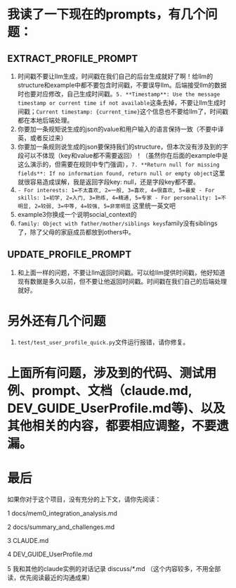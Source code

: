 # 我读了一下现在的prompts，有几个问题：

## EXTRACT_PROFILE_PROMPT

1. 时间戳不要让llm生成，时间戳在我们自己的后台生成就好了啊！给llm的structure和example中都不要包含时间戳，不要误导llm。后端接受llm的数据时也要对应修改，自己生成时间戳。`5. **Timestamp**: Use the message timestamp or current time if not available`这条去掉，不要让llm生成时间戳；`Current timestamp: {current_time}`这个信息也不要给llm了，时间戳都在本地后端处理。
2. 你要加一条规矩说生成的json的value和用户输入的语言保持一致（不要中译英，或者反过来）
3. 你要加一条规则说生成的json要保持我们的structure，但本次没有涉及到的字段可以不体现（key和value都不需要返回）！（虽然你在后面的example中是这么演示的，但需要在规则中专门强调），`7. **Return null for missing fields**: If no information found, return null or empty object`这里就很容易造成误解，我是返回字段key: null，还是字段key都不要。
4. `- For interests: 1=不太喜欢, 2=一般, 3=喜欢, 4=很喜欢, 5=最爱 - For skills: 1=初学, 2=入门, 3=熟练, 4=精通, 5=专家 - For personality: 1=不明显, 2=较弱, 3=中等, 4=较强, 5=非常明显` 这里统一英文吧
5. example3你换成一个说明social_context的
6. `family: Object with father/mother/siblings keys`family没有siblings了，除了父母的家庭成员都放到others中。

## UPDATE_PROFILE_PROMPT

1. 和上面一样的问题，不要让llm返回时间戳。可以给llm提供时间戳，他好知道现有数据是多久以前，但不要让他返回时间戳。时间戳在我们自己的后端处理就好。

# 另外还有几个问题

1. `test/test_user_profile_quick.py`文件运行报错，请你修复。

# 上面所有问题，涉及到的代码、测试用例、prompt、文档（claude.md, DEV_GUIDE_UserProfile.md等)、以及其他相关的内容，都要相应调整，不要遗漏。

# 最后

如果你对于这个项目，没有充分的上下文，请你先阅读：

1 docs/mem0_integration_analysis.md

2 docs/summary_and_challenges.md

3 CLAUDE.md

4 DEV_GUIDE_UserProfile.md

5 我和其他的claude实例的对话记录 discuss/*.md （这个内容较多，不用全部读，优先阅读最近的沟通成果）

